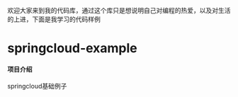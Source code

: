 欢迎大家来到我的代码库，通过这个库只是想说明自己对编程的热爱，以及对生活的上进，下面是我学习的代码样例
# springcloud-example

#### 项目介绍
springcloud基础例子



